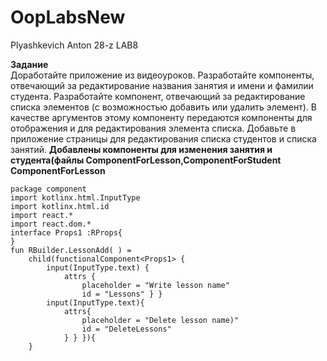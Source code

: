 # OopLabsNew
Plyashkevich Anton 28-z
LAB8

**Задание**
<br>Доработайте приложение из видеоуроков. Разработайте компоненты, отвечающий за редактирование названия занятия и имени и фамилии студента. Разработайте компонент, отвечающий за редактирование списка элементов (с возможностью добавить или удалить элемент). В качестве аргументов этому компоненту передаются компоненты для отображения и для редактирования элемента списка. Добавьте в приложение страницы для редактирования списка студентов и списка занятий. 
**Добавлены компоненты для изменения занятия и студента(файлы ComponentForLesson,ComponentForStudent**
**СomponentForLesson**
```
package component
import kotlinx.html.InputType
import kotlinx.html.id
import react.*
import react.dom.*
interface Props1 :RProps{
}
fun RBuilder.LessonAdd( ) =
    child(functionalComponent<Props1> {
        input(InputType.text) {
            attrs {
                placeholder = "Write lesson name"
                id = "Lessons" } }
        input(InputType.text){
            attrs{
                placeholder = "Delete lesson name)"
                id = "DeleteLessons"
            } } }){
    }
 ```
    
